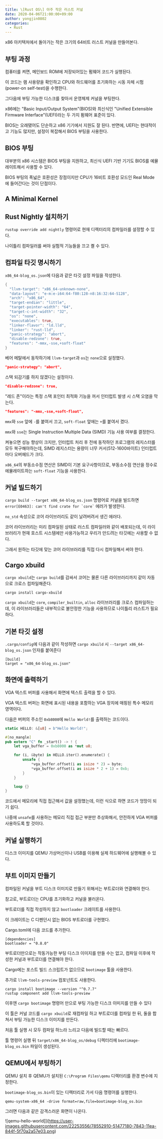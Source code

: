 ```yaml
---
title: \[Rust OS\] 아주 작은 러스트 커널
date: 2020-04-06T21:00:00+09:00
author: yongjin0802
categories:
  - Rust
---
```


x86 아키텍처에서 돌아가는 작은 크기의 64비트 러스트 커널을 만들어본다.

## 부팅 과정

컴퓨터를 켜면, 메인보드 ROM에 저장되어있는 펌웨어 코드가 실행된다.

이 코드는 램 사용량을 확인하고 CPU와 하드웨어를 초기화하는 시동 자체 시험(power-on self-test)을 수행한다.

그다음에 부팅 가능한 디스크를 찾아서 운영체제 커널을 부팅한다.

x86에는 "Basic Input/Output System"(BIOS)와 최신식인 "Unified Extensible Firmware Interface"(UEFI)라는 두 가지 펌웨어 표준이 있다.

BIOS는 오래됐어도 단순하고 x86 기기에서 지원도 잘 된다. 반면에, UEFI는 현대적이고 기능도 많지만, 설정이 복잡해서 BIOS 부팅을 사용한다.

## BIOS 부팅

대부분의 x86 시스템은 BIOS 부팅을 지원하고, 최신식 UEFI 기반 기기도 BIOS를 예뮬레이트해서 사용할 수 있다.

BIOS 부팅의 폭넓은 호환성은 장점이지만 CPU가 16비트 호환성 모드인 Real Mode에 들어간다는 것이 단점이다.

## A Minimal Kernel

## Rust Nightly 설치하기

`rustup override add nightly` 명령어로 현재 디렉터리의 컴파일러를 설정할 수 있다.

나이틀리 컴파일러를 써야 실험적 기능들을 끄고 켤 수 있다.

## 컴파일 타깃 명시하기

`x86_64-blog_os.json`에 다음과 같은 타깃 설정 파일을 작성한다.

```rust
{
  "llvm-target": "x86_64-unknown-none",
  "data-layout": "e-m:e-i64:64-f80:128-n8:16:32:64-S128",
  "arch": "x86_64",
  "target-endian": "little",
  "target-pointer-width": "64",
  "target-c-int-width": "32",
  "os": "none",
  "executables": true,
  "linker-flavor": "ld.lld",
  "linker": "rust-lld",
  "panic-strategy": "abort",
  "disable-redzone": true,
  "features": "-mmx,-sse,+soft-float"
}
```

베어 메탈에서 동작하기에 `llvm-target`과 `os`는 `none`으로 설정했다.

```json
"panic-strategy": "abort",
```

스택 되감기를 하지 않겠다는 설정이다.

```json
"disable-redzone": true,
```

"레드 존"이라는 특정 스택 포인터 최적화 기능을 꺼서 인터럽트 발생 시 스택 오염을 막는다.

```json
"features": "-mmx,-sse,+soft-float",
```

`mmx`와 `sse` 앞에 `-`를 붙여서 끄고, `soft-float` 앞에는 `+`를 붙여서 켰다.

`mmx`와 `sse`는 Single Instruction Multiple Data (SIMD) 기능 사용 여부를 결정한다.

켜놓으면 성능 향상이 크지만, 인터럽트 처리 후 전에 동작하던 프로그램의 레지스터를 모두 복구해야하는데, SIMD 레지스터는 용량이 너무 커서(512-1600바이트) 인터럽트마다 오버헤드가 크다.

`x86_64`의 부동소수점 연산은 SIMD이 기본 요구사항이므로, 부동소수점 연산을 정수로 에뮬레이트하는 `soft-float` 기능을 사용한다.

## 커널 빌드하기

`cargo build --target x86_64-blog_os.json` 명령어로 커널을 빌드하면 `` error[E0463]: can't find crate for `core` `` 에러가 발생한다.

`no_std` 속성으로 코어 라이브러리도 같이 날려버려서 생긴 에러다.

코어 라이브러리는 미리 컴파일된 상태로 러스트 컴파일러와 같이 배포되는데, 이 라이브러리가 현재 호스트 시스템에만 사용가능하고 우리가 만드려는 타깃에는 사용할 수 없다.

그래서 원하는 타깃에 맞는 코어 라이브러리를 직접 다시 컴파일해서 써야 한다.

## Cargo xbuild

`cargo xbuild`는 `cargo build`를 감싸서 코어는 물론 다른 라이브러리까지 같이 자동으로 크로스 컴파일해준다.

`cargo install cargo-xbuild`

`cargo xbuild`는 `core`, `compiler_builtin`, `alloc` 라이브러리를 크로스 컴파일하는데, 이 라이브러리들은 내부적으로 불안정한 기능을 사용하므로 나이틀리 러스트가 필요하다.

## 기본 타깃 설정

`.cargo/config`에 다음과 같이 작성하면 `cargo xbuild` 시 `--target x86_64-blog_os.json` 인자를 붙여준다

```
[build]
target = "x86_64-blog_os.json"
```

## 화면에 출력하기

VGA 텍스트 버퍼를 사용해서 화면에 텍스트 출력을 할 수 있다.

VGA 텍스트 버퍼는 화면에 표시된 내용을 포함하는 VGA 장치에 매핑된 특수 메모리 영역이다.

다음은 버퍼의 주소인 `0xb8000`에 `Hello World!`를 출력하는 코드이다.

```rust
static HELLO: &[u8] = b"Hello World!";

#[no_mangle]
pub extern "C" fn _start() -> ! {
    let vga_buffer = 0xb8000 as *mut u8;

    for (i, &byte) in HELLO.iter().enumerate() {
        unsafe {
            *vga_buffer.offset(i as isize * 2) = byte;
            *vga_buffer.offset(i as isize * 2 + 1) = 0xb;
        }
    }

    loop {}
}
```

코드에서 메모리에 직접 접근해서 값을 설정했는데, 이런 식으로 하면 코드가 엉망이 되기 쉽다.

나중에 `unsafe`를 사용하는 메모리 직접 접근 부분만 추상화해서, 안전하게 VGA 버퍼를 사용하도록 할 것이다.

## 커널 실행하기

디스크 이미지를 QEMU 가상머신이나 USB를 이용해 실제 하드웨어에 실행해볼 수 있다.

## 부트 이미지 만들기

컴파일된 커널을 부트 디스크 이미지로 만들기 위해서는 부트로더와 연결해야 한다.

참고로, 부트로더는 CPU를 초기화하고 커널을 불러온다.

부트로더를 직접 작성하지 않고 `bootloader` 크레이트를 사용한다.

이 크레이트는 C 디펜던시 없는 BIOS 부트로더를 구현했다.

Cargo.toml에 다음 코드를 추가한다.

```
[dependencies]
bootloader = "0.8.0"
```

부트로더만으로는 작동가능한 부팅 디스크 이미지를 만들 수는 없고, 컴파일 이후에 작성한 커널과 부트로더를 연결해야 한다.

Cargo에는 포스트 빌드 스크립트가 없으므로 `bootimage` 툴을 사용한다.

추가로 `llvm-tools-preview` 컴포넌트도 사용한다.

```
cargo install bootimage --version "^0.7.7"
rustup component add llvm-tools-preview
```

이후엔 `cargo bootimage` 명령어 만으로 부팅 가능한 디스크 이미지를 만들 수 있다

이 툴은 커널 코드를 `cargo xbuild`로 재컴파일 하고 부트로더를 컴파일 한 뒤, 둘을 합쳐서 부팅 가능한 디스크 이미지를 만든다.

처음 툴 실행 시 모두 컴파일 하느라 느리고 다음에 빌드할 때는 빠르다.

툴 명령어 실행 뒤 `target/x86_64-blog_os/debug` 디렉터리에 `bootimage-blog_os.bin` 파일이 생성된다.

## QEMU에서 부팅하기

QEMU 설치 후 QEMU가 설치된 `C:\Program Files\qemu` 디렉터리를 환경 변수에 지정한다.

`bootimage-blog_os.bin`이 있는 디렉터리로 가서 다음 명령어를 실행한다.

```
qemu-system-x86_64 -drive format=raw,file=bootimage-blog_os.bin
```

그러면 다음과 같은 감격스러운 화면이 나온다.

![qemu-hello-world]](https://user-images.githubusercontent.com/22253556/78552910-51477180-7843-11ea-844f-5f70a2a57e03.png)
